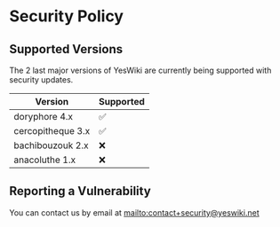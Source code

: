 # Security Policy

## Supported Versions

The 2 last major versions of YesWiki are
currently being supported with security updates.

| Version             | Supported          |
| ------------------- | ------------------ |
| doryphore 4.x       | :white_check_mark: |
| cercopitheque 3.x   | :white_check_mark: |
| bachibouzouk 2.x    | :x:                |
| anacoluthe 1.x      | :x:                |

## Reporting a Vulnerability

You can contact us by email at <mailto:contact+security@yeswiki.net>
